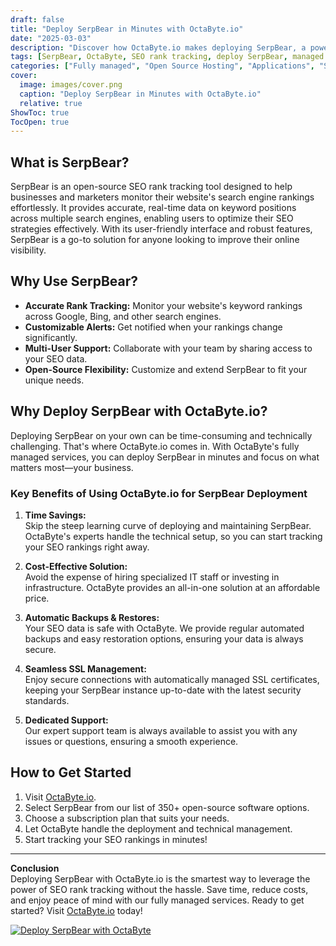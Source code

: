 ```yaml
---
draft: false
title: "Deploy SerpBear in Minutes with OctaByte.io"
date: "2025-03-03"
description: "Discover how OctaByte.io makes deploying SerpBear, a powerful SEO rank tracking tool, effortless and hassle-free. Save time, reduce costs, and enjoy fully managed services with automatic backups, SSL management, and expert support."
tags: [SerpBear, OctaByte, SEO rank tracking, deploy SerpBear, managed open-source software, automatic backups, SSL management, cost-effective SEO tools, time-saving SEO solutions]
categories: ["Fully managed", "Open Source Hosting", "Applications", "Search", "SerpBear"]
cover:
  image: images/cover.png
  caption: "Deploy SerpBear in Minutes with OctaByte.io"
  relative: true
ShowToc: true
TocOpen: true
---
```



## What is SerpBear?

SerpBear is an open-source SEO rank tracking tool designed to help businesses and marketers monitor their website's search engine rankings effortlessly. It provides accurate, real-time data on keyword positions across multiple search engines, enabling users to optimize their SEO strategies effectively. With its user-friendly interface and robust features, SerpBear is a go-to solution for anyone looking to improve their online visibility.

## Why Use SerpBear?

- **Accurate Rank Tracking:** Monitor your website's keyword rankings across Google, Bing, and other search engines.  
- **Customizable Alerts:** Get notified when your rankings change significantly.  
- **Multi-User Support:** Collaborate with your team by sharing access to your SEO data.  
- **Open-Source Flexibility:** Customize and extend SerpBear to fit your unique needs.  

## Why Deploy SerpBear with OctaByte.io?

Deploying SerpBear on your own can be time-consuming and technically challenging. That's where OctaByte.io comes in. With OctaByte's fully managed services, you can deploy SerpBear in minutes and focus on what matters most—your business.

### Key Benefits of Using OctaByte.io for SerpBear Deployment

1. **Time Savings:**  
   Skip the steep learning curve of deploying and maintaining SerpBear. OctaByte's experts handle the technical setup, so you can start tracking your SEO rankings right away.

2. **Cost-Effective Solution:**  
   Avoid the expense of hiring specialized IT staff or investing in infrastructure. OctaByte provides an all-in-one solution at an affordable price.

3. **Automatic Backups & Restores:**  
   Your SEO data is safe with OctaByte. We provide regular automated backups and easy restoration options, ensuring your data is always secure.

4. **Seamless SSL Management:**  
   Enjoy secure connections with automatically managed SSL certificates, keeping your SerpBear instance up-to-date with the latest security standards.

5. **Dedicated Support:**  
   Our expert support team is always available to assist you with any issues or questions, ensuring a smooth experience.

## How to Get Started

1. Visit [OctaByte.io](https://octabyte.io).  
2. Select SerpBear from our list of 350+ open-source software options.  
3. Choose a subscription plan that suits your needs.  
4. Let OctaByte handle the deployment and technical management.  
5. Start tracking your SEO rankings in minutes!  

---

**Conclusion**  
Deploying SerpBear with OctaByte.io is the smartest way to leverage the power of SEO rank tracking without the hassle. Save time, reduce costs, and enjoy peace of mind with our fully managed services. Ready to get started? Visit [OctaByte.io](https://octabyte.io) today!

[![Deploy SerpBear with OctaByte](/images/deploy-on-octabyte.png)](https://octabyte.io/fully-managed-open-source-services/applications/search/serpbear)